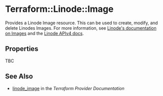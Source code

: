 # Terraform::Linode::Image

Provides a Linode Image resource.  This can be used to create, modify, and delete Linodes Images.
For more information, see [Linode's documentation on Images](https://www.linode.com/docs/platform/disk-images/linode-images/) and the [Linode APIv4 docs](https://developers.linode.com/api/v4#operation/createImage).

## Properties

TBC

## See Also

* [linode_image](https://www.terraform.io/docs/providers/linode/r/image.html) in the _Terraform Provider Documentation_